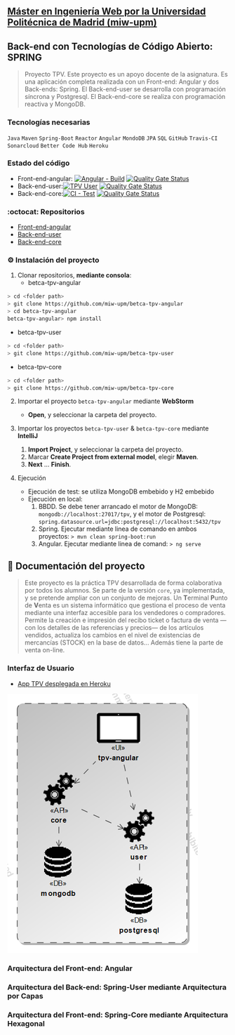 ## [Máster en Ingeniería Web por la Universidad Politécnica de Madrid (miw-upm)](http://miw.etsisi.upm.es)
## Back-end con Tecnologías de Código Abierto: **SPRING**
> Proyecto TPV. Este proyecto es un apoyo docente de la asignatura. Es una aplicación completa realizada con un Front-end: Angular
 y dos Back-ends: Spring. El Back-end-user se desarrolla con programación síncrona y Postgresql. El Back-end-core se
 realiza con programación reactiva y MongoDB.

### Tecnologías necesarias
`Java` `Maven` `Spring-Boot` `Reactor` `Angular` `MondoDB` `JPA` `SQL` `GitHub` `Travis-CI` `Sonarcloud` `Better Code Hub` `Heroku`

### Estado del código
* Front-end-angular: [![Angular - Build](https://github.com/miw-upm/betca-tpv-angular/workflows/Angular%20-%20Build/badge.svg)](https://github.com/miw-upm/betca-tpv-angular/actions)
[![Quality Gate Status](https://sonarcloud.io/api/project_badges/measure?project=es.upm.miw%3Abetca-tpv-angular&metric=alert_status)](https://sonarcloud.io/dashboard?id=es.upm.miw%3Abetca-tpv-angular)
* Back-end-user:[![TPV User](https://github.com/miw-upm/betca-tpv-user/workflows/TPV%20User/badge.svg)](https://github.com/miw-upm/betca-tpv-user/actions)
[![Quality Gate Status](https://sonarcloud.io/api/project_badges/measure?project=es.upm.miw%3Abetca-tpv-user&metric=alert_status)](https://sonarcloud.io/dashboard?id=es.upm.miw%3Abetca-tpv-user)
* Back-end-core:[![CI - Test](https://github.com/miw-upm/betca-tpv-core/workflows/CI%20-%20Test/badge.svg)](https://github.com/miw-upm/betca-tpv-core/actions)
[![Quality Gate Status](https://sonarcloud.io/api/project_badges/measure?project=es.upm.miw%3Abetca-tpv-core&metric=alert_status)](https://sonarcloud.io/dashboard?id=es.upm.miw%3Abetca-tpv-core) 

### :octocat: Repositorios
* [Front-end-angular](https://github.com/miw-upm/betca-tpv-angular)
* [Back-end-user](https://github.com/miw-upm/betca-tpv-user)
* [Back-end-core](https://github.com/miw-upm/betca-tpv-core)

### :gear: Instalación del proyecto
1. Clonar repositorios, **mediante consola**:
   * betca-tpv-angular
```sh
> cd <folder path>
> git clone https://github.com/miw-upm/betca-tpv-angular
> cd betca-tpv-angular
betca-tpv-angular> npm install
```
   * betca-tpv-user
```sh
> cd <folder path>
> git clone https://github.com/miw-upm/betca-tpv-user
```
   * betca-tpv-core
```sh
> cd <folder path>
> git clone https://github.com/miw-upm/betca-tpv-core
```   

2. Importar el proyecto `betca-tpv-angular` mediante **WebStorm** 
   * **Open**, y seleccionar la carpeta del proyecto.
3. Importar los proyectos `betca-tpv-user` & `betca-tpv-core` mediante **IntelliJ** 
   1. **Import Project**, y seleccionar la carpeta del proyecto.
   1. Marcar **Create Project from external model**, elegir **Maven**.
   1. **Next** … **Finish**.

4. Ejecución
   * Ejecución de test: se utiliza MongoDB embebido y H2 embebido
   * Ejecución en local:
      1. BBDD. Se debe tener arrancado el motor de MongoDB: `mongodb://localhost:27017/tpv`, y el motor de 
      Postgresql: `spring.datasource.url=jdbc:postgresql://localhost:5432/tpv`
      2. Spring. Ejecutar mediante linea de comando en ambos proyectos: `> mvn clean spring-boot:run`  
      3. Angular. Ejecutar mediante linea de comand: `> ng serve`  

## :book: Documentación del proyecto
> Este proyecto es la práctica TPV desarrollada de forma colaborativa por todos los alumnos. Se parte de la versión `core`,
ya implementada, y se pretende ampliar con un conjunto de mejoras. Un **T**erminal **P**unto de **V**enta
es un sistema informático que gestiona el proceso de venta mediante una interfaz accesible para los vendedores o compradores.
Permite la creación e impresión del recibo ticket o factura de venta —con los detalles de las referencias y precios— de los artículos vendidos,
actualiza los cambios en el nivel de existencias de mercancías (STOCK) en la base de datos... Además tiene la parte de venta on-line.

### Interfaz de Usuario
* [App TPV desplegada en Heroku](https://betca-tpv-angular.herokuapp.com)

![](./docs/betca-tpv.png)

### Arquitectura del Front-end: Angular

### Arquitectura del Back-end: Spring-User mediante Arquitectura por Capas

### Arquitectura del Front-end: Spring-Core mediante Arquitectura Hexagonal

